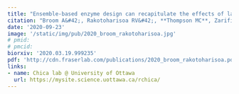 ```yaml
---
title: "Ensemble-based enzyme design can recapitulate the effects of laboratory directed evolution in silico"
citation: "Broom A&#42;, Rakotoharisoa RV&#42;, **Thompson MC**, Zarifi N, Nguyen E, Mukhametzhanov N, **Liu L, Fraser JS**, Chica RA. *Nature Communications*. 2020."
date: '2020-09-23'
image: '/static/img/pub/2020_broom_rakotoharisoa.jpg'
# pmid:
# pmcid:
biorxiv: '2020.03.19.999235'
pdf: 'http://cdn.fraserlab.com/publications/2020_broom_rakotoharisoa.pdf'
links:
- name: Chica lab @ University of Ottawa
  url: https://mysite.science.uottawa.ca/rchica/
---
```

